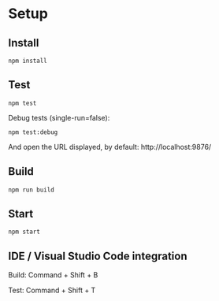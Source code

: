 
Setup
=====

Install
-------
`npm install`

Test
----
`npm test`

Debug tests (single-run=false):

`npm test:debug`

And open the URL displayed, by default: http://localhost:9876/

Build
-----
`npm run build`

Start
-----
`npm start`

IDE / Visual Studio Code integration
------------------------------------
Build: Command + Shift + B

Test: Command + Shift + T


